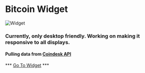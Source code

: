 # Bitcoin Widget

![Widget](images/TicTacToe.jpg)

### Currently, only desktop friendly. Working on making it responsive to all displays.

#### Pulling data from [Coindesk API](https://www.coindesk.com/api/)

*** [Go To Widget](https://jintak.github.io/bitcoin-widget/) ***
